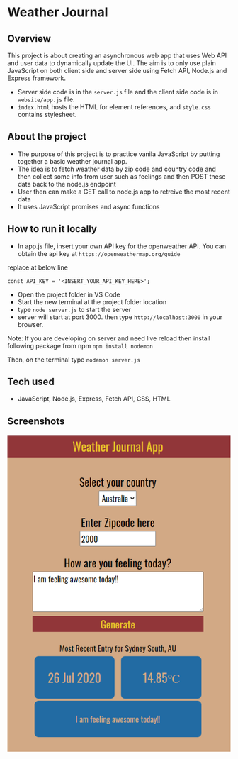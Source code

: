 # Weather Journal

## Overview
This project is about creating an asynchronous web app that uses Web API and user data to dynamically update the UI. The aim is to only use plain JavaScript on both client side and server side using Fetch API, Node.js and Express framework.

- Server side code is in the `server.js` file and the client side code is in `website/app.js` file. 
- `index.html` hosts the HTML for element references, and `style.css` contains stylesheet.

## About the project
- The purpose of this project is to practice vanila JavaScript by putting together a basic weather journal app.
- The idea is to fetch weather data by zip code and country code and then collect some info from user such as feelings and then POST these data back to the node.js endpoint
- User then can make a GET call to node.js app to retreive the most recent data
- It uses JavaScript promises and async functions 

## How to run it locally

- In app.js file, insert your own API key for the openweather API. You can obtain the api key at `https://openweathermap.org/guide`

replace at below line
```
const API_KEY = '<INSERT_YOUR_API_KEY_HERE>';
```

- Open the project folder in VS Code
- Start the new terminal at the project folder location
- type `node server.js` to start the server
- server will start at port 3000. then type `http://localhost:3000` in your browser.

Note:
If you are developing on server and need live reload then install following package from npm
`npm install nodemon`

Then, on the terminal type `nodemon server.js`

## Tech used
- JavaScript, Node.js, Express, Fetch API, CSS, HTML

## Screenshots
![Home Page](https://github.com/dilipagheda/weather-journal-js/blob/master/screenshots/1.PNG)
